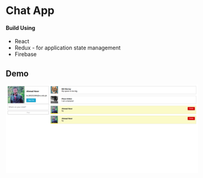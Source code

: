 # Chat App

#### Build Using
- React
- Redux - for application state management 
- Firebase

## Demo

<p align="center">
  <img src="./chat.png">
</p>

